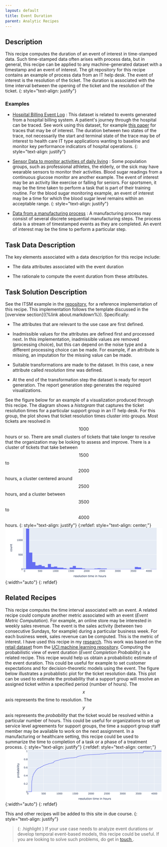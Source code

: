 ```yaml
---
layout: default
title: Event Duration
parent: Analytic Recipes
---
```


## Description
This recipe computes the duration of an event of interest in time-stamped data. Such time-stamped data often arises with process data, but in general, this recipe can be applied to any machine-generated dataset with a timestamp and an event of interest. The git repository for this recipe contains an example of process data from an IT help desk. The event of interest is the resolution of the ticket. The duration is associated with the time interval between the opening of the ticket and the resolution of the ticket.
{: style="text-align: justify"} 
### Examples

* [Hospital Billing Event Log](https://research.tue.nl/en/datasets/hospital-billing-event-log) : This dataset is related to events generated from a hospital billing system. A patient's journey through the hospital can be traced. See work using this dataset, for example [this paper](https://research.tue.nl/en/publications/data-driven-process-discovery-revealing-conditional-infrequent-be) for traces that may be of interest. The duration between two states of the trace, not necessarily the start and terminal state of the trace may be of interest to health care IT type applications wanting to baseline and monitor key performance indicators of hospital operations.
{: style="text-align: justify"} 

* [Sensor Data to monitor activities of daily living](https://data.4tu.nl/articles/_/12674873/1) : Some population groups, such as professional athletes, the elderly, or the sick may have wearable sensors to monitor their activities. Blood sugar readings from a continuous glucose monitor are another example. The event of interest may be an activity like exercise or falling for seniors. For sportsmen, it may be the time taken to perform a task that is part of their training routine. For the blood sugar monitoring example, an event of interest may be a time for which the blood sugar level remains within an acceptable range.
{: style="text-align: justify"} 

* [Data from a manufacturing process](https://data.4tu.nl/articles/dataset/Production_Analysis_with_Process_Mining_Technology/12697997/1) : A manufacturing process may consist of several discrete sequential manufacturing steps. The process data is a stream of timestamped events as they are completed. An event of interest may be the time to perform a particular step.

## Task Data Description
The key elements associated with a data description for this recipe include:

* The data attributes associated with the event duration

* The rationale to compute the event duration from these attributes.



## Task Solution Description
See the ITSM example in the [repository](https://github.com/rajivsam/itsm_retail_examples_r2ds/tree/main/notebooks/ITSM), for a reference implementation of this recipe. This implementation follows the template discussed in the [overview section]({%link about.markdown%}). Specifically:
* The attributes that are relevant to the use case are first defined.

* Inadmissible values for the attributes are defined first and processed next. In this implementation, inadmissible values are removed (processing choice), but this can depend on the noise type and a different processing choice can be made. For example, if an attribute is missing, an imputation for the missing value can be made.
* Suitable transformations are made to the dataset. In this case, a new attribute called *resolution time* was defined.

* At the end of the transformation step the dataset is ready for report generation. The report generation step generates the required visualizations.
 
 See the figure below for an example of a visualization produced through this recipe. The diagram shows a _histogram_ that captures the ticket resolution times for a particular support group in an IT help desk. For this group, the plot shows that ticket resolution times cluster into groups. Most tickets are resolved in $$ 1000 $$ hours or so. There are small clusters of tickets that take longer to resolve that the organization may be looking to assess and improve. There is a cluster of tickets that take between $$ 1500 $$ to $$ 2000 $$ hours, a cluster centered around $$ 2500 $$ hours, and a cluster between $$ 3500 $$ to $$ 4000 $$ hours.
  {: style="text-align: justify"}
  {:refdef: style="text-align: center;"}
![Probablistic Event Duration](../../assets/images/event_duration.png){:width="auto"}
{: refdef}

## Related Recipes
This recipe computes the time interval associated with an event. A related recipe could compute another metric associated with an event (*Event Metric Computation*). For example, an online store may be interested in weekly sales revenue. The event is the sales activity (between two consecutive Sundays, for example) during a particular business week. For each business week, sales revenue can be computed. This is the metric of interest. I have used this recipe in my [research](https://www.tandfonline.com/doi/abs/10.1080/2573234X.2021.1970483). This work was based on the [retail dataset](https://archive.ics.uci.edu/dataset/502/online+retail+ii) from the [UCI machine learning repository](https://archive.ics.uci.edu/). Computing the probabilistic view of event duration (*Event Completion Probability*) is a related recipe. This recipe would help us obtain a probabilistic estimate of the event duration. This could be useful for example to set customer expectations and for decision-theoretic models using the event. The figure below illustrates a probablistic plot for the ticket resolution data. This plot can be used to estimate the probability that a support group will resolve an assigned ticket within a specified period (number of hours). The $$ x $$ axis represents the time to resolution. The $$ y $$ axis represents the _probability_ that the ticket would be resolved within a particular number of hours. This could be useful for organizations to set up service level agreements for support groups, the time a support group staff member may be available to work on the next assignment. In a manufacturing or healthcare setting, this recipe could be used to summarize the time to completion of a task or a phase of a treatment process.
 {: style="text-align: justify"}
{:refdef: style="text-align: center;"}
![Probablistic Event Duration](../../assets/images/probablistic_event_duration.png){:width="auto"}
{: refdef}

 This and other recipes will be added to this site in due course.
 {: style="text-align: justify"}
 
> {: .highlight }
If your use case needs to analyze event durations or develop temporal event-based models, this recipe could be useful. If you are looking to solve such problems, do get in <a href="https://calendly.com/rajiv-sambasivan/30min"> touch </a>.
 

